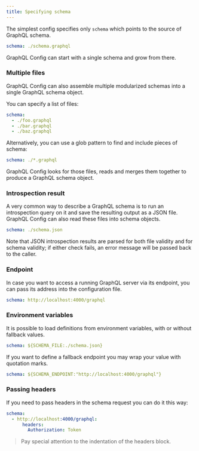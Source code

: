```yaml
---
title: Specifying schema
---
```


The simplest config specifies only `schema` which points to the source of GraphQL schema.

```yml
schema: ./schema.graphql
```

GraphQL Config can start with a single schema and grow from there.

### Multiple files

GraphQL Config can also assemble multiple modularized schemas into a single GraphQL schema object.

You can specify a list of files:

```yml
schema:
  - ./foo.graphql
  - ./bar.graphql
  - ./baz.graphql
```

Alternatively, you can use a glob pattern to find and include pieces of schema:

```yml
schema: ./*.graphql
```

GraphQL Config looks for those files, reads and merges them together to produce a GraphQL schema object.

### Introspection result

A very common way to describe a GraphQL schema is to run an introspection query on it and save the resulting output as a JSON file. GraphQL Config can also read these files into schema objects.

```yml
schema: ./schema.json
```

Note that JSON introspection results are parsed for both file validity and for schema validity; if either check fails, an error message will be passed back to the caller.

### Endpoint

In case you want to access a running GraphQL server via its endpoint, you can pass its address into the configuration file.

```yml
schema: http://localhost:4000/graphql
```

### Environment variables

It is possible to load definitions from environment variables, with or without fallback values.

```yml
schema: ${SCHEMA_FILE:./schema.json}
```

If you want to define a fallback endpoint you may wrap your value with quotation marks.

```yml
schema: ${SCHEMA_ENDPOINT:"http://localhost:4000/graphql"}
```

### Passing headers

If you need to pass headers in the schema request you can do it this way:

```yml
schema:
  - http://localhost:4000/graphql:
      headers:
        Authorization: Token
```

> Pay special attention to the indentation of the headers block.
